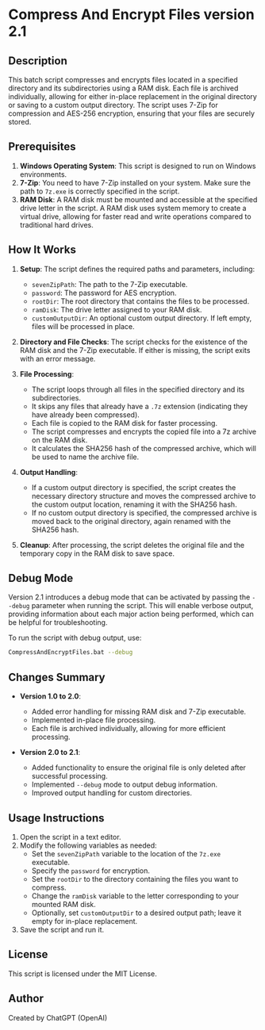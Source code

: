 # Compress And Encrypt Files version 2.1

## Description
This batch script compresses and encrypts files located in a specified directory and its subdirectories using a RAM disk. Each file is archived individually, allowing for either in-place replacement in the original directory or saving to a custom output directory. The script uses 7-Zip for compression and AES-256 encryption, ensuring that your files are securely stored.

## Prerequisites
1. **Windows Operating System**: This script is designed to run on Windows environments.
2. **7-Zip**: You need to have 7-Zip installed on your system. Make sure the path to `7z.exe` is correctly specified in the script.
3. **RAM Disk**: A RAM disk must be mounted and accessible at the specified drive letter in the script. A RAM disk uses system memory to create a virtual drive, allowing for faster read and write operations compared to traditional hard drives.

## How It Works
1. **Setup**: The script defines the required paths and parameters, including:
    - `sevenZipPath`: The path to the 7-Zip executable.
    - `password`: The password for AES encryption.
    - `rootDir`: The root directory that contains the files to be processed.
    - `ramDisk`: The drive letter assigned to your RAM disk.
    - `customOutputDir`: An optional custom output directory. If left empty, files will be processed in place.

2. **Directory and File Checks**: The script checks for the existence of the RAM disk and the 7-Zip executable. If either is missing, the script exits with an error message.

3. **File Processing**:
    - The script loops through all files in the specified directory and its subdirectories.
    - It skips any files that already have a `.7z` extension (indicating they have already been compressed).
    - Each file is copied to the RAM disk for faster processing.
    - The script compresses and encrypts the copied file into a 7z archive on the RAM disk.
    - It calculates the SHA256 hash of the compressed archive, which will be used to name the archive file.

4. **Output Handling**:
    - If a custom output directory is specified, the script creates the necessary directory structure and moves the compressed archive to the custom output location, renaming it with the SHA256 hash.
    - If no custom output directory is specified, the compressed archive is moved back to the original directory, again renamed with the SHA256 hash.

5. **Cleanup**: After processing, the script deletes the original file and the temporary copy in the RAM disk to save space.

## Debug Mode
Version 2.1 introduces a debug mode that can be activated by passing the `--debug` parameter when running the script. This will enable verbose output, providing information about each major action being performed, which can be helpful for troubleshooting.

To run the script with debug output, use:

```bash
CompressAndEncryptFiles.bat --debug
````

## Changes Summary
- **Version 1.0 to 2.0**:
  - Added error handling for missing RAM disk and 7-Zip executable.
  - Implemented in-place file processing.
  - Each file is archived individually, allowing for more efficient processing.

- **Version 2.0 to 2.1**:
  - Added functionality to ensure the original file is only deleted after successful processing.
  - Implemented `--debug` mode to output debug information.
  - Improved output handling for custom directories.


## Usage Instructions
1. Open the script in a text editor.
2. Modify the following variables as needed:
    - Set the `sevenZipPath` variable to the location of the `7z.exe` executable.
    - Specify the `password` for encryption.
    - Set the `rootDir` to the directory containing the files you want to compress.
    - Change the `ramDisk` variable to the letter corresponding to your mounted RAM disk.
    - Optionally, set `customOutputDir` to a desired output path; leave it empty for in-place replacement.
3. Save the script and run it.

## License
This script is licensed under the MIT License.


## Author
Created by ChatGPT (OpenAI)
